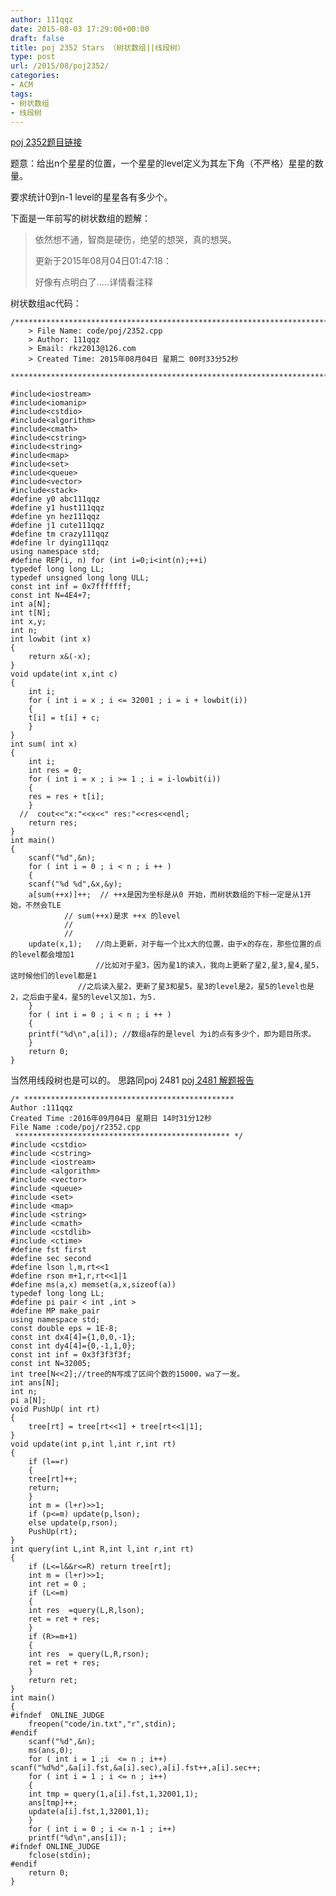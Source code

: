 ```yaml
---
author: 111qqz
date: 2015-08-03 17:29:00+00:00
draft: false
title: poj 2352 Stars （树状数组||线段树）
type: post
url: /2015/08/poj2352/
categories:
- ACM
tags:
- 树状数组
- 线段树
---
```


[poj 2352题目链接](http://poj.org/problem?id=2352)

题意：给出n个星星的位置，一个星星的level定义为其左下角（不严格）星星的数量。

要求统计0到n-1 level的星星各有多少个。

下面是一年前写的树状数组的题解：


<blockquote>
依然想不通，智商是硬伤，绝望的想哭，真的想哭。

更新于2015年08月04日01:47:18：

好像有点明白了.....详情看注释</blockquote>


树状数组ac代码：

    
    /*************************************************************************
    	> File Name: code/poj/2352.cpp
    	> Author: 111qqz
    	> Email: rkz2013@126.com 
    	> Created Time: 2015年08月04日 星期二 00时33分52秒
     ************************************************************************/
    
    #include<iostream>
    #include<iomanip>
    #include<cstdio>
    #include<algorithm>
    #include<cmath>
    #include<cstring>
    #include<string>
    #include<map>
    #include<set>
    #include<queue>
    #include<vector>
    #include<stack>
    #define y0 abc111qqz
    #define y1 hust111qqz
    #define yn hez111qqz
    #define j1 cute111qqz
    #define tm crazy111qqz
    #define lr dying111qqz
    using namespace std;
    #define REP(i, n) for (int i=0;i<int(n);++i)  
    typedef long long LL;
    typedef unsigned long long ULL;
    const int inf = 0x7fffffff;
    const int N=4E4+7;
    int a[N];
    int t[N];
    int x,y;
    int n;
    int lowbit (int x)
    {
        return x&(-x);
    }
    void update(int x,int c)
    {
        int i;
        for ( int i = x ; i <= 32001 ; i = i + lowbit(i))
        {
    	t[i] = t[i] + c;
        }
    }
    int sum( int x)
    {
        int i;
        int res = 0;
        for ( int i = x ; i >= 1 ; i = i-lowbit(i))
        {
    	res = res + t[i];
        }
      //  cout<<"x:"<<x<<" res:"<<res<<endl;
        return res;
    }
    int main()
    {
        scanf("%d",&n);
        for ( int i = 0 ; i < n ; i ++ )
        {
    	scanf("%d %d",&x,&y);
    	a[sum(++x)]++;  // ++x是因为坐标是从0 开始，而树状数组的下标一定是从1开始，不然会TLE
    			// sum(++x)是求 ++x 的level
    			//
    			//
    	update(x,1);   //向上更新，对于每一个比x大的位置，由于x的存在，那些位置的点的level都会增加1
    	               //比如对于星3，因为星1的读入，我向上更新了星2,星3,星4,星5，这时候他们的level都是1
    		       //之后读入星2，更新了星3和星5，星3的level是2，星5的level也是2，之后由于星4，星5的level又加1，为5.
        }
        for ( int i = 0 ; i < n ; i ++ )
        {
    	printf("%d\n",a[i]); //数组a存的是level 为i的点有多少个，即为题目所求。
        }
    	return 0;
    }
    



当然用线段树也是可以的。
思路同poj 2481
[poj 2481 解题报告](https://111qqz.com/wordpress/2015/08/poj2481/)
 

    
    /* ***********************************************
    Author :111qqz
    Created Time :2016年09月04日 星期日 14时31分12秒
    File Name :code/poj/r2352.cpp
     ************************************************ */
    #include <cstdio>
    #include <cstring>
    #include <iostream>
    #include <algorithm>
    #include <vector>
    #include <queue>
    #include <set>
    #include <map>
    #include <string>
    #include <cmath>
    #include <cstdlib>
    #include <ctime>
    #define fst first
    #define sec second
    #define lson l,m,rt<<1
    #define rson m+1,r,rt<<1|1
    #define ms(a,x) memset(a,x,sizeof(a))
    typedef long long LL;
    #define pi pair < int ,int >
    #define MP make_pair
    using namespace std;
    const double eps = 1E-8;
    const int dx4[4]={1,0,0,-1};
    const int dy4[4]={0,-1,1,0};
    const int inf = 0x3f3f3f3f;
    const int N=32005;
    int tree[N<<2];//tree的N写成了区间个数的15000，wa了一发。
    int ans[N];
    int n;
    pi a[N];
    void PushUp( int rt)
    {
        tree[rt] = tree[rt<<1] + tree[rt<<1|1];
    }
    void update(int p,int l,int r,int rt)
    {
        if (l==r)
        {
    	tree[rt]++;
    	return;
        }
        int m = (l+r)>>1;
        if (p<=m) update(p,lson);
        else update(p,rson);
        PushUp(rt);
    }
    int query(int L,int R,int l,int r,int rt)
    {
        if (L<=l&&r<=R) return tree[rt];
        int m = (l+r)>>1;
        int ret = 0 ;
        if (L<=m)
        {
    	int res  =query(L,R,lson);
    	ret = ret + res;
        }
        if (R>=m+1)
        {
    	int res  = query(L,R,rson);
    	ret = ret + res;
        }
        return ret;
    }
    int main()
    {
    #ifndef  ONLINE_JUDGE 
        freopen("code/in.txt","r",stdin);
    #endif
        scanf("%d",&n);
        ms(ans,0);
        for ( int i = 1 ;i  <= n ; i++) scanf("%d%d",&a[i].fst,&a[i].sec),a[i].fst++,a[i].sec++;
        for ( int i = 1 ; i <= n ; i++)
        {
    	int tmp = query(1,a[i].fst,1,32001,1);
    	ans[tmp]++;
    	update(a[i].fst,1,32001,1);
        }
        for ( int i = 0 ; i <= n-1 ; i++)
    	printf("%d\n",ans[i]);
    #ifndef ONLINE_JUDGE  
        fclose(stdin);
    #endif
        return 0;
    }
    



